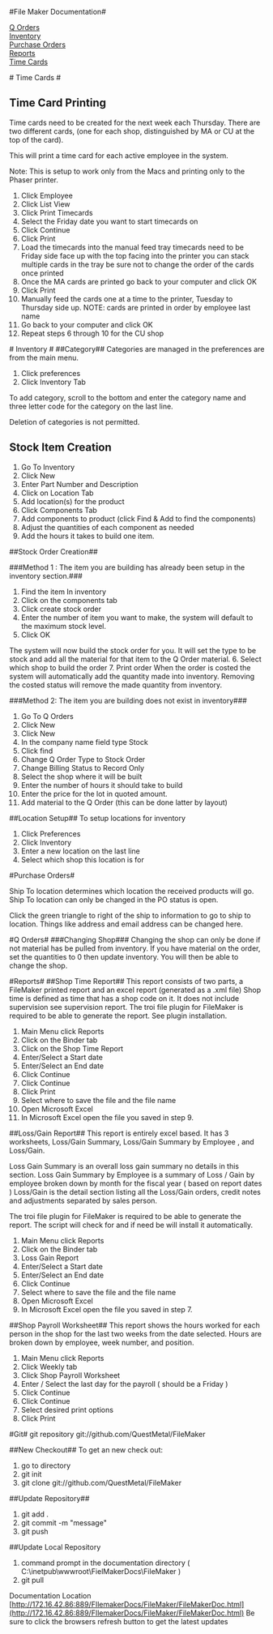 #File Maker Documentation#

[Q Orders](#qorders)<br>
[Inventory](#inventory)<br>
[Purchase Orders](#purchase-orders)<br>
[Reports](#reports)<br/>
[Time Cards](#time-cards)

#<a name="time-cards"></a> Time Cards #
## Time Card Printing ##
Time cards need to be created for the next week each Thursday. There are two different cards, (one for each shop, distinguished by MA or CU at the top of the card).

This will print a time card for each active employee in the system.

Note: This is setup to work only from the Macs and printing only to the Phaser printer.


1. Click Employee
2.	Click List View
3.	Click Print Timecards
4.	Select the Friday date you want to start timecards on
5.	Click Continue
6.	Click Print
7.	Load the timecards into the manual feed tray
timecards need to be Friday side face up with the top facing into the printer
you can stack multiple cards in the tray
be sure not to change the order of the cards once printed
8.	Once the MA cards are printed go back to your computer and click OK
9.	Click Print
10.	Manually feed the cards one at a time to the printer, Tuesday to Thursday side up.
NOTE: cards are printed in order by employee last name
11.	Go back to your computer and click OK
12.	Repeat steps 6 through 10 for the CU shop

#<a name="inventory"></a> Inventory #
##Category##
Categories are managed in the preferences are from the main menu.

1. Click preferences
2. Click Inventory Tab

To add category, scroll to the bottom and enter the category name and three letter code for the category on the last line.

Deletion of categories is not permitted.

## Stock Item Creation ##
1.	Go To Inventory
2.	Click New
3.	Enter Part Number and Description
4.	Click on Location Tab
5.	Add location(s) for the product
6.	Click Components Tab
7.	Add components to product (click Find & Add to find the components)
8.	Adjust the quantities of each component as needed
9.	Add the hours it takes to build one item.

##Stock Order Creation##

###Method 1 : The item you are building has already been setup in the inventory section.###

1.	Find the item In inventory
2.	Click on the components tab
3.	Click create stock order
4.	Enter the number of item you want to make, the system will default to the maximum stock level.
5.	Click OK

The system will now build the stock order for you. It will set the type to be stock and add all the material for that item to the Q Order material.
6.	Select which shop to build the order
7.	Print order
When the order is costed the system will automatically add the quantity made into inventory.
Removing the costed status will remove the made quantity from inventory.

###Method 2: The item you are building does not exist in inventory###
1.	Go To Q Orders
2.	Click New
3.	Click New
4.	In the company name field type Stock
5.	Click find
6.	Change Q Order Type to Stock Order
7.	Change Billing Status to Record Only
8.	Select the shop where it will be built
9.	Enter the number of hours it should take to build
10.	Enter the price for the lot in quoted amount.
11.	Add material to the Q Order (this can be done latter by layout)

##Location Setup##
To setup locations for inventory
1. Click Preferences
2. Click Inventory
3. Enter a new location on the last line
4. Select which shop this location is for

#<a name="purchase-orders"></a>Purchase Orders#

Ship To location determines which location the received products will go. Ship To location can only be changed in the PO status is open.

Click the green triangle to right of the ship to information to go to ship to location. Things like address and email address can be changed here.

#<a name="qorders"></a>Q Orders#
###Changing Shop###
Changing the shop can only be done if not material has be pulled from inventory. If you have material on the order, set the quantities to 0 then update inventory. You will then be able to change the shop.

#<a name="reports"></a>Reports#
##Shop Time Report##
This report consists of two parts, a FileMaker printed report and an excel report (generated as a .xml file)
Shop time is defined as time that has a shop code on it. It does not include supervision see supervision report.
The troi file plugin for FileMaker is required to be able to generate the report. See plugin installation.

1. Main Menu click Reports
2.	Click on the Binder tab
3.	Click on the Shop Time Report
4.	Enter/Select a Start date
5.	Enter/Select an End date
6.	Click Continue
7.	Click Continue
8.	Click Print
9.	Select where to save the file and the file name
10.	Open Microsoft Excel
11.	In Microsoft Excel open the file you saved in step 9.

##Loss/Gain Report##
This report is entirely excel based. It has 3 worksheets, Loss/Gain Summary, Loss/Gain Summary by Employee , and Loss/Gain.

Loss Gain Summary is an overall loss gain summary no details in this section.
Loss Gain Summary by Employee is a summary of Loss / Gain by employee broken down by month for the fiscal year ( based on report dates )
Loss/Gain is the detail section listing all the Loss/Gain orders, credit notes and adjustments separated by sales person.

The troi file plugin for FileMaker is required to be able to generate the report. The script will check for and if need be will install it automatically.

1. Main Menu click Reports
2.	Click on the Binder tab
3.	Loss Gain Report
4.	Enter/Select a Start date
5.	Enter/Select an End date
6.	Click Continue
7.	Select where to save the file and the file name
8.	Open Microsoft Excel
9.	In Microsoft Excel open the file you saved in step 7.

##Shop Payroll Worksheet##
This report shows the hours worked for each person in the shop for the last two weeks from the date selected. Hours are broken down by employee, week number, and position.


1. Main Menu click Reports
2. Click Weekly tab
3. Click Shop Payroll Worksheet
4. Enter / Select the last day for the payroll ( should be a Friday )
5. Click Continue
6. Click Continue
7. Select desired print options
8. Click Print


#Git#
git repository git://github.com/QuestMetal/FileMaker

##New Checkout##
To get an new check out:

1. go to directory
2. git init
3. git clone git://github.com/QuestMetal/FileMaker


##Update Repository##
1. git add .
2. git commit -m "message"
3. git push

##Update Local Repository
1. command prompt in the documentation directory ( C:\inetpub\wwwroot\FielMakerDocs\FileMaker )
1. git pull

Documentation Location
[http://172.16.42.86:889/FIlemakerDocs/FileMaker/FileMakerDoc.html](http://172.16.42.86:889/FIlemakerDocs/FileMaker/FileMakerDoc.html)
Be sure to click the browsers refresh button to get the latest updates
